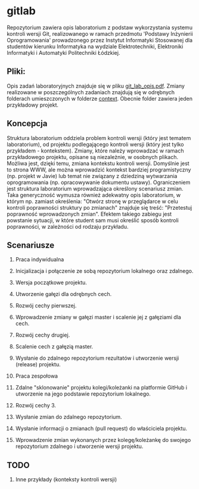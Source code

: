 gitlab
============

Repozytorium zawiera opis laboratorium z podstaw wykorzystania systemu kontroli wersji Git, realizowanego w ramach przedmotu 'Podstawy Inżynierii Oprogramowania' prowadzonego przez Instytut Informatyki Stosowanej dla studentów kierunku Informatyka na wydziale Elektrotechniki, Elektroniki Informatyki i Automatyki Politechniki Łódzkiej.

Pliki:
----------------
Opis zadań laboratoryjnych znajduje się w pliku [git_lab_opis.pdf](https://github.com/radamus/gitlab/blob/master/git_lab_opis.pdf?raw=true).
Zmiany realizowane w poszczególnych zadaniach znajdują się w odrębnych folderach umieszczonych w folderze [context](https://github.com/radamus/gitlab/tree/master/context). Obecnie folder zawiera jeden przykładowy projekt.

Koncepcja
-----------------
Struktura laboratorium oddziela problem kontroli wersji (który jest tematem laboratorium), od projektu podlegającego kontroli wersji (który jest tylko przykładem - kontekstem). Zmiany, które należy wprowadzać w ramach przykładowego projektu, opisane są niezależnie, w osobnych plikach. Możliwa jest, dzięki temu, zmiana kontekstu kontroli wersji. Domyślnie jest to strona WWW, ale można wprowadzić kontekst bardziej programistyczny (np. projekt w Javie) lub temat nie związany z dziedziną wytwarzania oprogramowania (np. opracowywanie dokumentu ustawy). Ograniczeniem jest struktura laboratorium wprowadzająca określony scenariusz zmian.
Taka generyczność wymusza również adekwatny opis laboratorium, w którym np. zamiast określenia: "Otwórz stronę w przeglądarce w celu kontroli poprawności struktury po zmianach" znajduje się treść: "Przetestuj poprawność wprowadzonych zmian". Efektem takiego zabiegu jest powstanie sytuacji, w które student sam musi określić sposób kontroli poprawności, w zależności od rodzaju przykładu.


Scenariusze 
----------------
1. Praca indywidualna

  1. Inicjalizacja i połączenie ze sobą repozytorium lokalnego oraz zdalnego.
  2. Wersja początkowe projektu.
  3. Utworzenie gałęzi dla odrębnych cech.
  4. Rozwój cechy pierwszej.
  5. Wprowadzenie zmiany w gałęzi master i scalenie jej z gałęziami dla cech.
  6. Rozwój cechy drugiej.
  7. Scalenie cech z gałęzią master.
  8. Wysłanie do zdalnego repozytorium rezultatów i utworzenie wersji (release) projektu.

2. Praca zespołowa 

  1. Zdalne "sklonowanie" projektu kolegi/koleżanki na platformie GitHub i utworzenie na jego podstawie repozytorium lokalnego.
  2. Rozwój cechy 3.
  3. Wysłanie zmian do zdalnego repozytorium.
  4. Wysłanie informacji o zmianach (pull request) do właściciela projektu.
  5. Wprowadzenie zmian wykonanych przez kolegę/koleżankę do swojego repozytorium zdalnego i utworzenie wersji projektu.

TODO
--------------
1. Inne przykłady (konteksty kontroli wersji)
